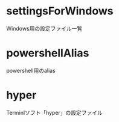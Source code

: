 # settingsForWindows
Windows用の設定ファイル一覧

# powershellAlias
powershell用のalias

# hyper
Terminlソフト「hyper」の設定ファイル

